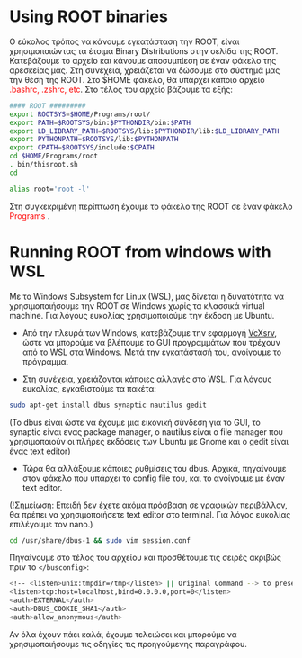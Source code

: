 # Using ROOT binaries

Ο εύκολος τρόπος να κάνουμε εγκατάσταση την ROOT, είναι χρησιμοποιώντας τα έτοιμα Binary Distributions στην σελίδα της ROOT. Κατεβάζουμε το αρχείο και κάνουμε αποσυμπίεση σε έναν φάκελο της αρεσκείας μας. Στη συνέχεια, χρειάζεται να δώσουμε στο σύστημά μας την θέση της ROOT. Στο $HOME φάκελο, θα υπάρχει κάποιο αρχείο <span style="color:red">.bashrc, .zshrc, etc</span>. Στο τέλος του αρχείο βάζουμε τα εξής:


``` bash
#### ROOT #########
export ROOTSYS=$HOME/Programs/root/
export PATH=$ROOTSYS/bin:$PYTHONDIR/bin:$PATH
export LD_LIBRARY_PATH=$ROOTSYS/lib:$PYTHONDIR/lib:$LD_LIBRARY_PATH
export PYTHONPATH=$ROOTSYS/lib:$PYTHONPATH
export CPATH=$ROOTSYS/include:$CPATH
cd $HOME/Programs/root
. bin/thisroot.sh
cd

alias root='root -l'
```

Στη συγκεκριμένη περίπτωση έχουμε το φάκελο της ROOT σε έναν φάκελο <span style="color:red"> Programs </span>.





# Running ROOT from windows with WSL
Με το Windows Subsystem for Linux (WSL), μας δίνεται η δυνατότητα να χρησιμοποιήσουμε την ROOT σε Windows χωρίς τα κλασσικά virtual machine. Για λόγους ευκολίας χρησιμοποιούμε την έκδοση με Ubuntu.

* Από την πλευρά των Windows, κατεβάζουμε την εφαρμογή [VcXsrv](https://sourceforge.net/projects/vcxsrv/), ώστε να μπορούμε να βλέπουμε το GUI προγραμμάτων που τρέχουν από το WSL στα Windows. Μετά την εγκατάστασή του, ανοίγουμε το πρόγραμμα.

* Στη συνέχεια, χρειάζονται κάποιες αλλαγές στο WSL. Για λόγους ευκολίας, εγκαθιστούμε τα πακέτα:

``` bash
sudo apt-get install dbus synaptic nautilus gedit
```

(Το dbus είναι ώστε να έχουμε μια εικονική σύνδεση για το GUI, το synaptic είναι ενας package manager, ο nautilus είναι ο file manager που χρησιμοποιούν οι πλήρες εκδόσεις των Ubuntu με Gnome και ο gedit είναι ένας text editor)

* Τώρα θα αλλάξουμε κάποιες ρυθμίσεις του dbus. Αρχικά, πηγαίνουμε στον φάκελο που υπάρχει το config file του, και το ανοίγουμε με έναν text editor.

(!Σημείωση: Επειδή δεν έχετε ακόμα πρόσβαση σε γραφικών περιβάλλον, θα πρέπει να χρησιμοποιήσετε text editor στο terminal. Για λόγος ευκολίας επιλέγουμε τον nano.)

``` bash
cd /usr/share/dbus-1 && sudo vim session.conf
``` 
Πηγαίνουμε στο τέλος του αρχείου και προσθέτουμε τις σειρές ακριβώς πριν το ```</busconfig>```:

``` bash 
<!-- <listen>unix:tmpdir=/tmp</listen> || Original Command --> to preserve original rules
<listen>tcp:host=localhost,bind=0.0.0.0,port=0</listen>
<auth>EXTERNAL</auth>
<auth>DBUS_COOKIE_SHA1</auth>
<auth>allow_anonymous</auth> 
```

Αν όλα έχουν πάει καλά, έχουμε τελειώσει και μπορούμε να χρησιμοποιήσουμε τις οδηγίες τις προηγούμενης παραγράφου.